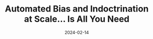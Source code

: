 ---
title: "Automated Bias and Indoctrination at Scale… Is All You Need
"
layout: "research.njk"
date: 2024-02-14
externalUrl: "https://www.researchgate.net/publication/378191925_Automated_Bias_and_Indoctrination_at_Scale_Is_All_You_Need"
tags: ["AI Bias", "Automation", "Cognitive Manipulation", "Systemic Risk"]
---